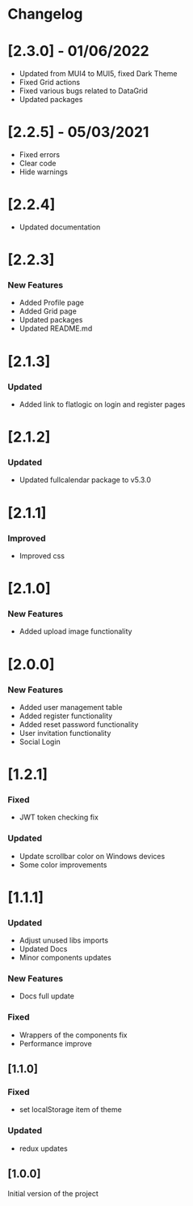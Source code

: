 # Changelog

# [2.3.0] - 01/06/2022

- Updated from MUI4 to MUI5, fixed Dark Theme
- Fixed Grid actions
- Fixed various bugs related to DataGrid
- Updated packages

# [2.2.5] - 05/03/2021

- Fixed errors
- Clear code
- Hide warnings

# [2.2.4]

- Updated documentation

# [2.2.3]

### New Features
- Added Profile page
- Added Grid page
- Updated packages
- Updated README.md

# [2.1.3]

### Updated
- Added link to flatlogic on login and register pages

# [2.1.2]

### Updated
- Updated fullcalendar package to v5.3.0

# [2.1.1]

### Improved
- Improved css

# [2.1.0]

### New Features
- Added upload image functionality

# [2.0.0]

### New Features
- Added user management table
- Added register functionality
- Added reset password functionality
- User invitation functionality
- Social Login

# [1.2.1]

### Fixed
- JWT token checking fix

### Updated
- Update scrollbar color on Windows devices
- Some color improvements

# [1.1.1]

### Updated
- Adjust unused libs imports
- Updated Docs
- Minor components updates

### New Features
- Docs full update

### Fixed
- Wrappers of the components fix
- Performance improve

## [1.1.0]

### Fixed

- set localStorage item of theme

### Updated

- redux updates

## [1.0.0]

Initial version of the project
